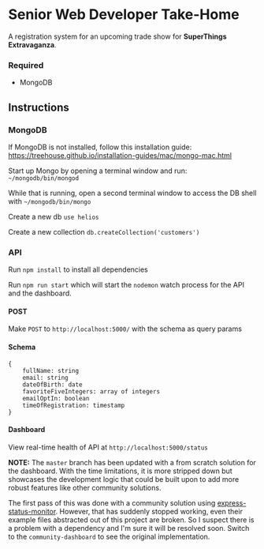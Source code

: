 # Senior Web Developer Take-Home

A registration system for an upcoming trade show for <b>SuperThings
Extravaganza</b>.

### Required

-   MongoDB

## Instructions

### MongoDB

If MongoDB is not installed, follow this installation guide: https://treehouse.github.io/installation-guides/mac/mongo-mac.html

Start up Mongo by opening a terminal window and run:
`~/mongodb/bin/mongod`

While that is running, open a second terminal window to access the DB shell with `~/mongodb/bin/mongo`

Create a new db `use helios`

Create a new collection `db.createCollection('customers')`

### API

Run `npm install` to install all dependencies

Run `npm run start` which will start the `nodemon` watch process for the API and the dashboard.

#### POST

Make `POST` to `http://localhost:5000/` with the schema as query params

#### Schema

```
{
    fullName: string
    email: string
    dateOfBirth: date
    favoriteFiveIntegers: array of integers
    emailOptIn: boolean
    timeOfRegistration: timestamp
}
```

#### Dashboard

View real-time health of API at `http://localhost:5000/status`

<b>NOTE:</b> The `master` branch has been updated with a from scratch solution for the dashboard. With the time limitations, it is more stripped down but showcases the development logic that could be built upon to add more robust features like other community solutions.

The first pass of this was done with a community solution using [express-status-monitor](https://github.com/RafalWilinski/express-status-monitor). However, that has suddenly stopped working, even their example files abstracted out of this project are broken. So I suspect there is a problem with a dependency and I'm sure it will be resolved soon. Switch to the `community-dashboard` to see the original implementation.
